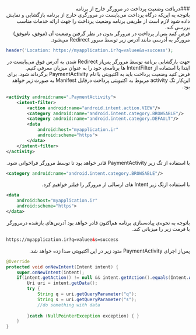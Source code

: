 <div dir="rtl"> ###دریافت وضعیت پرداخت در مرورگر خارج از برنامه</div>
<div dir="rtl">باتوجه یه این‌که درگاه پرداخت می‌بایست در مرورگری خارج از برنامه بازگشایی و نمایش داده شود
لازم است از طریقی برنامه وضعیت پرداخت را جهت ارائه خدمات مناسب بررسی کند.
</div>
<div dir="rtl">فرض کنید پس‌از پرداخت در مرورگر بدون در نظر گرفتن وضعیت آن (موفق، ناموفق) مرورگر به آدرسی مانند آدرس زیر توسط سرور Redirect می‌شود.</div>

```php
header('Location: https://myapplication.ir?q=valuee&s=success');
```
<div dir="rtl">
جهت بازگشایی برنامه توسط مرورگر پس‌از Redirect شدن به آدرس فوق می‌بایست در ابتدا با استفاده از IntentFilter ها برنامه‌ی خود را به عنوان میزبان معرفی کنیم.
</div> 

<div dir="rtl">فرض کنید وضعیت پرداخت باید به اکتیویتی با نام PaymentActivity برگرداند شود. برای این‌کار تگ activity مربوط به اکتیویتی پرداخت درفایل Manifest به صورت زیر خواهد بود.</div>

```xml
<activity android:name=".PaymentActivity">  
	<intent-filter> 
		<action android:name="android.intent.action.VIEW"/>  
		<category android:name="android.intent.category.BROWSABLE"/>  
		<category android:name="android.intent.category.DEFAULT"/>  
		<data  
			android:host="myapplication.ir" 
			android:scheme="https">  
		</data>  
	</intent-filter>
</activity>
```
<div dir="rtl"> با استفاده از تگ زیر PaymentActivity قادر خواهد بود تا توسط مرورگر فراخوانی شود.</div>

```xml
<category android:name="android.intent.category.BROWSABLE"/>
```
<div dir="rtl">
با استفاده ازتگ زیر Intent های ارسالی از مرورگر را فیلتر خواهیم کرد.
</div>

```xml
<data  
	android:host="myapplication.ir" 
	android:scheme="https">  
</data>
```
<div dir="rtl">
باتوجه به نحوه‌ی پیاده‌سازی برنامه هم‌اکنون قادر خواهد بود آدرس‌های باز‌شده درمرورگر با فرمت زیر را میزبانی کند.
</div>

```html
https://myapplication.ir?q=valuee&s=success
```
<div dir="rtl">
پس‌از اجرای PaymentActivity متود زیر در این اکتیویتی صدا زده خواهد شد.
</div>

```Java
@Override  
protected void onNewIntent(Intent intent) {  
	super.onNewIntent(intent);  
	if(intent.getAction() != null && intent.getAction().equals(Intent.ACTION_VIEW)) {  
		Uri uri = intent.getData();  
		try {  
			String q = uri.getQueryParameter("q");  
			String s = uri.getQueryParameter("s");  
			//do something with data  
  
		}catch (NullPointerException exception) { }  
	}  
}
```
